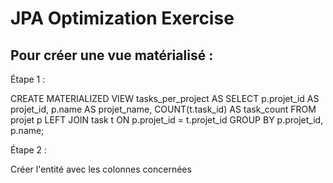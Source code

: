# JPA Optimization Exercise

## Pour créer une vue matérialisé :

Étape 1 :

CREATE MATERIALIZED VIEW tasks_per_project AS
SELECT p.projet_id AS projet_id,
p.name AS projet_name,
COUNT(t.task_id) AS task_count
FROM projet p
LEFT JOIN task t ON p.projet_id = t.projet_id
GROUP BY p.projet_id, p.name;

Étape 2 :

Créer l'entité avec les colonnes concernées